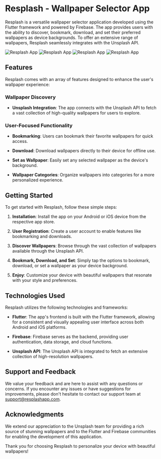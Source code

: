# Resplash - Wallpaper Selector App

Resplash is a versatile wallpaper selector application developed using the Flutter framework and powered by Firebase. The app provides users with the ability to discover, bookmark, download, and set their preferred wallpapers as device backgrounds. To offer an extensive range of wallpapers, Resplash seamlessly integrates with the Unsplash API.

![Resplash App](UI/1.jpg)
![Resplash App](UI/2.jpg)
![Resplash App](UI/3.jpg)
![Resplash App](UI/4.jpg)

## Features

Resplash comes with an array of features designed to enhance the user's wallpaper experience:

### Wallpaper Discovery

- **Unsplash Integration**: The app connects with the Unsplash API to fetch a vast collection of high-quality wallpapers for users to explore.

### User-Focused Functionality

- **Bookmarking**: Users can bookmark their favorite wallpapers for quick access.

- **Download**: Download wallpapers directly to their device for offline use.

- **Set as Wallpaper**: Easily set any selected wallpaper as the device's background.

- **Wallpaper Categories**: Organize wallpapers into categories for a more personalized experience.

## Getting Started

To get started with Resplash, follow these simple steps:

1. **Installation**: Install the app on your Android or iOS device from the respective app store.

2. **User Registration**: Create a user account to enable features like bookmarking and downloads.

3. **Discover Wallpapers**: Browse through the vast collection of wallpapers available through the Unsplash API.

4. **Bookmark, Download, and Set**: Simply tap the options to bookmark, download, or set a wallpaper as your device background.

5. **Enjoy**: Customize your device with beautiful wallpapers that resonate with your style and preferences.

## Technologies Used

Resplash utilizes the following technologies and frameworks:

- **Flutter**: The app's frontend is built with the Flutter framework, allowing for a consistent and visually appealing user interface across both Android and iOS platforms.

- **Firebase**: Firebase serves as the backend, providing user authentication, data storage, and cloud functions.

- **Unsplash API**: The Unsplash API is integrated to fetch an extensive collection of high-resolution wallpapers.

## Support and Feedback

We value your feedback and are here to assist with any questions or concerns. If you encounter any issues or have suggestions for improvements, please don't hesitate to contact our support team at [support@resplashapp.com](mailto:support@resplashapp.com).

## Acknowledgments

We extend our appreciation to the Unsplash team for providing a rich source of stunning wallpapers and to the Flutter and Firebase communities for enabling the development of this application.

Thank you for choosing Resplash to personalize your device with beautiful wallpapers!
